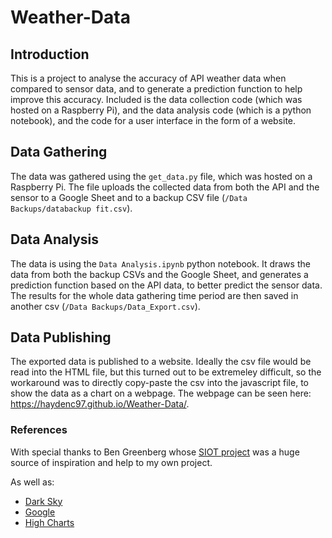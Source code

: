 # Weather-Data

## Introduction

This is a project to analyse the accuracy of API weather data when compared to sensor data, and to generate a prediction function to help improve this accuracy. Included is the data collection code (which was hosted on a Raspberry Pi), and the data analysis code (which is a python notebook), and the code for a user interface in the form of a website.

## Data Gathering

The data was gathered using the `get_data.py` file, which was hosted on a Raspberry Pi. The file uploads the collected data from both the API and the sensor to a Google Sheet and to a backup CSV file (`/Data Backups/databackup fit.csv`).

## Data Analysis

The data is using the <code>Data Analysis.ipynb</code> python notebook. It draws the data from both the backup CSVs and the Google Sheet, and generates a prediction function based on the API data, to better predict the sensor data. The results for the whole data gathering time period are then saved in another csv (`/Data Backups/Data_Export.csv`).

## Data Publishing

The exported data is published to a website. Ideally the csv file would be read into the HTML file, but this turned out to be extremeley difficult, so the workaround was to directly copy-paste the csv into the javascript file, to show the data as a chart on a webpage.
The webpage can be seen here: https://haydenc97.github.io/Weather-Data/.

### References

With special thanks to Ben Greenberg whose [SIOT project](https://github.com/nebbles/SIOT) was a huge source of inspiration and help to my own project.

As well as:

* [Dark Sky](https://darksky.net/dev/docs)
* [Google](https://developers.google.com)
* [High Charts](https://www.highcharts.com)
